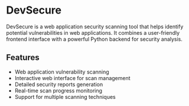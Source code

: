 # DevSecure

DevSecure is a web application security scanning tool that helps identify potential vulnerabilities in web applications. It combines a user-friendly frontend interface with a powerful Python backend for security analysis.

## Features

- Web application vulnerability scanning
- Interactive web interface for scan management
- Detailed security reports generation
- Real-time scan progress monitoring
- Support for multiple scanning techniques
